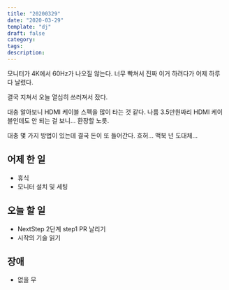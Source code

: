 ```yaml
---
title: "20200329"
date: "2020-03-29"
template: "dj"
draft: false
category:
tags:
description:
---
```


모니터가 4K에서 60Hz가 나오질 않는다.
너무 빡쳐서 진짜 이거 하려다가 어제 하루 다 날렸다.

결국 지쳐서 오늘 열심히 쓰러져서 잤다.

대충 알아보니 HDMI 케이블 스펙을 많이 타는 것 같다.
나름 3.5만원짜리 HDMI 케이블인데도 안 되는 걸 보니... 환장할 노릇.

대충 몇 가지 방법이 있는데 결국 돈이 또 들어간다. 흐허...
맥북 넌 도대체...

## 어제 한 일

* 휴식
* 모니터 설치 및 세팅

## 오늘 할 일

* NextStep 2단계 step1 PR 날리기
* 시작의 기술 읽기

## 장애

* 없을 무
